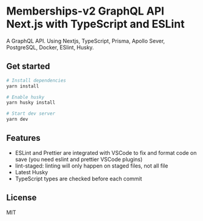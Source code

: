 # Memberships-v2 GraphQL API Next.js with TypeScript and ESLint

A GraphQL API. Using Nextjs, TypeScript, Prisma, Apollo Sever, PostgreSQL, Docker, ESlint, Husky.

## Get started

```sh
# Install dependencies
yarn install

# Enable husky
yarn husky install

# Start dev server
yarn dev
```

## Features

- ESLint and Prettier are integrated with VSCode to fix and format code on save (you need eslint and prettier VSCode plugins)
- lint-staged: linting will only happen on staged files, not all file
- Latest Husky
- TypeScript types are checked before each commit

## License

MIT
